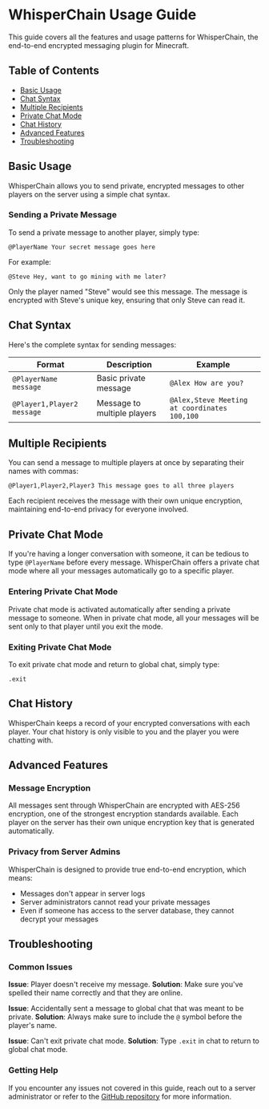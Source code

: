 # WhisperChain Usage Guide

This guide covers all the features and usage patterns for WhisperChain, the end-to-end encrypted messaging plugin for Minecraft.

## Table of Contents

- [Basic Usage](#basic-usage)
- [Chat Syntax](#chat-syntax)
- [Multiple Recipients](#multiple-recipients)
- [Private Chat Mode](#private-chat-mode)
- [Chat History](#chat-history)
- [Advanced Features](#advanced-features)
- [Troubleshooting](#troubleshooting)

## Basic Usage

WhisperChain allows you to send private, encrypted messages to other players on the server using a simple chat syntax.

### Sending a Private Message

To send a private message to another player, simply type:

```
@PlayerName Your secret message goes here
```

For example:
```
@Steve Hey, want to go mining with me later?
```

Only the player named "Steve" would see this message. The message is encrypted with Steve's unique key, ensuring that only Steve can read it.

## Chat Syntax

Here's the complete syntax for sending messages:

| Format | Description | Example |
|--------|-------------|---------|
| `@PlayerName message` | Basic private message | `@Alex How are you?` |
| `@Player1,Player2 message` | Message to multiple players | `@Alex,Steve Meeting at coordinates 100,100` |

## Multiple Recipients

You can send a message to multiple players at once by separating their names with commas:

```
@Player1,Player2,Player3 This message goes to all three players
```

Each recipient receives the message with their own unique encryption, maintaining end-to-end privacy for everyone involved.

## Private Chat Mode

If you're having a longer conversation with someone, it can be tedious to type `@PlayerName` before every message. WhisperChain offers a private chat mode where all your messages automatically go to a specific player.

### Entering Private Chat Mode

Private chat mode is activated automatically after sending a private message to someone. When in private chat mode, all your messages will be sent only to that player until you exit the mode.

### Exiting Private Chat Mode

To exit private chat mode and return to global chat, simply type:

```
.exit
```

## Chat History

WhisperChain keeps a record of your encrypted conversations with each player. Your chat history is only visible to you and the player you were chatting with.

## Advanced Features

### Message Encryption

All messages sent through WhisperChain are encrypted with AES-256 encryption, one of the strongest encryption standards available. Each player on the server has their own unique encryption key that is generated automatically.

### Privacy from Server Admins

WhisperChain is designed to provide true end-to-end encryption, which means:

- Messages don't appear in server logs
- Server administrators cannot read your private messages
- Even if someone has access to the server database, they cannot decrypt your messages

## Troubleshooting

### Common Issues

**Issue**: Player doesn't receive my message.
**Solution**: Make sure you've spelled their name correctly and that they are online.

**Issue**: Accidentally sent a message to global chat that was meant to be private.
**Solution**: Always make sure to include the `@` symbol before the player's name.

**Issue**: Can't exit private chat mode.
**Solution**: Type `.exit` in chat to return to global chat mode.

### Getting Help

If you encounter any issues not covered in this guide, reach out to a server administrator or refer to the [GitHub repository](https://github.com/Amineos/WhisperChain) for more information. 